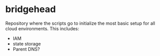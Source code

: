 # bridgehead
Repository where the scripts go to initialize the most basic setup for all cloud environments. This includes:
- IAM
- state storage
- Parent DNS?
